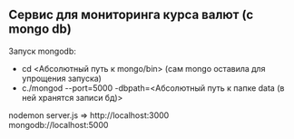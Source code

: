 ## Сервис для мониторинга курса валют (с mongo db)

Запуск mongodb:  
- cd <Абсолютный путь к mongo/bin> (сам mongo оставила для упрощения запуска)  
- c./mongod --port=5000 -dbpath=<Абсолютный путь к папке data (в ней хранятся записи бд)>  

nodemon server.js => http://localhost:3000  
mongodb://localhost:5000  